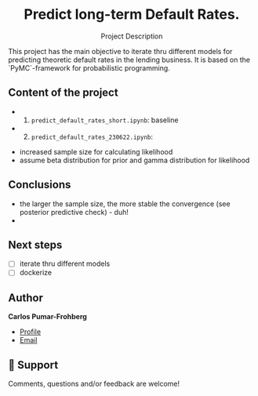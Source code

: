 <h1 align="center">Predict long-term Default Rates.</h1>
<p align="center">Project Description</p>
This project has the main objective to iterate thru different models for predicting theoretic default rates in the lending business. It is based on the `PyMC`-framework for probabilistic programming.

## Content of the project
* 1. `predict_default_rates_short.ipynb`: baseline
* 2. `predict_default_rates_230622.ipynb`: 
- increased sample size for calculating likelihood
- assume beta distribution for prior and gamma distribution for likelihood

## Conclusions
* the larger the sample size, the more stable the convergence (see posterior predictive check) - duh!
* 

## Next steps
- [ ] iterate thru different models
- [ ] dockerize

## Author

**Carlos Pumar-Frohberg**

- [Profile](https://github.com/cpumarfrohberg)
- [Email](mailto:cpumarfrohberg@gmail.com?subject=Hi "Hi!")


## 🤝 Support

Comments, questions and/or feedback are welcome!
